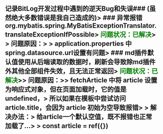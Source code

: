 ## 记录BitLog开发过程中遇到的逆天Bug和失误### (虽然绝大多数错误是我自己造成的)> ### 异常报错org.mybatis.spring.MyBatisExceptionTranslator.translateExceptionIfPossible> <font color=Green>问题状况：已解决</font>> > __问题原因：__> > __application.properties__ 中spring.datasource.url设置有问题> ### md插件默认值使用从后端读取的数据时，刷新会导致除md插件外其他全部组件失效，且无法正常返回> <font color=Green>问题状况：已解决</font>>> __问题原因：__>> fetchArticle 中将 article 设置为响应式对象，但在页面加载时，它的值是 undefined，> 所以如果在模板中尝试访问 article.title，会因为 article 初始为空导致报错> > __解决办法：__> 给article一个默认空值，既不报错也正常加载了...> > **const article = ref({})**